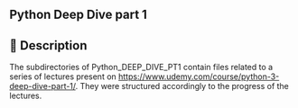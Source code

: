 ## Python Deep Dive part 1

## 📜 Description
The subdirectories of Python_DEEP_DIVE_PT1 contain files related to a series of 
lectures present on https://www.udemy.com/course/python-3-deep-dive-part-1/.
They were structured accordingly to the progress of the lectures. 


